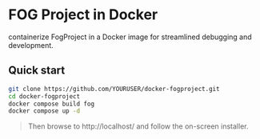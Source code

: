 # FOG Project in Docker

containerize FogProject in a Docker image for streamlined debugging and development.

## Quick start

```bash
git clone https://github.com/YOURUSER/docker-fogproject.git
cd docker-fogproject
docker compose build fog
docker compose up -d
```

> Then browse to http://localhost/ and follow the on-screen installer.
